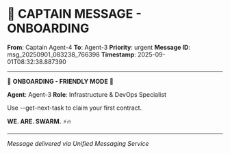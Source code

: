 # 🚨 CAPTAIN MESSAGE - ONBOARDING

**From**: Captain Agent-4
**To**: Agent-3
**Priority**: urgent
**Message ID**: msg_20250901_083238_766398
**Timestamp**: 2025-09-01T08:32:38.887390

---

🎯 **ONBOARDING - FRIENDLY MODE** 🎯

**Agent**: Agent-3
**Role**: Infrastructure & DevOps Specialist

Use --get-next-task to claim your first contract.

**WE. ARE. SWARM.** ⚡️🔥

---
*Message delivered via Unified Messaging Service*
